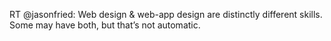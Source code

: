 <!--
id: 2153809475
link: http://kevinisom.info/post/2153809475/rt-jasonfried-web-design-web-app-design-are
slug: rt-jasonfried-web-design-web-app-design-are
date: Fri Dec 10 2010 01:21:17 GMT+1300 (NZDT)
raw: {"blog_name":"kevinisom","id":2153809475,"post_url":"http://kevinisom.info/post/2153809475/rt-jasonfried-web-design-web-app-design-are","slug":"rt-jasonfried-web-design-web-app-design-are","type":"text","date":"2010-12-09 12:21:17 GMT","timestamp":1291897277,"state":"published","format":"html","reblog_key":"TzlfOEY9","tags":[],"short_url":"http://tmblr.co/Zw68Yy20O8P3","highlighted":[],"feed_item":"http://twitter.com/kev_nz/statuses/12803757230268416","from_feed_id":650289,"note_count":0,"title":null,"body":"<p>RT @jasonfried: Web design &amp; web-app design are distinctly different skills. Some may have both, but that&#8217;s not automatic.</p>"}
publish: 2010-12-010
tags: 
title: null
-->


RT @jasonfried: Web design & web-app design are distinctly different
skills. Some may have both, but that’s not automatic.


